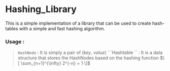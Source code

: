# Hashing_Library
This is a simple implementation of a library that can be used to create hash-tables with a simple and fast hashing algorithm.
### Usage :
 > ``` HashNode ``` : It is simply a pair of $(key, ~ value)$
 > ```Hashtable `` : It is a data structure that stores the HashNodes based on the hashing function $\[ \sum_{n=1}^{\infty} 2^{-n} = 1 \]$
